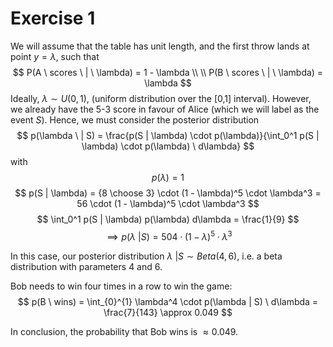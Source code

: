 # Exercise 1

We will assume that the table has unit length, and the first throw lands at point $y=\lambda$, such that
$$
P(A \ scores \ | \ \lambda) = 1 - \lambda \\ \\
P(B \ scores \ | \ \lambda) = \lambda
$$
Ideally, $\lambda \sim U(0,1)$, (uniform distribution over the [0,1] interval). However, we already have the 5-3 score in favour of Alice (which we will label as the event $S$). Hence, we must consider the posterior distribution
$$
p(\lambda \ | S) = \frac{p(S | \lambda) \cdot p(\lambda)}{\int_0^1 p(S | \lambda) \cdot p(\lambda) \ d\lambda}
$$
with 
$$
p(\lambda) = 1
$$
$$
p(S | \lambda) = {8 \choose 3} \cdot (1 - \lambda)^5 \cdot \lambda^3 = 56 \cdot (1 - \lambda)^5 \cdot \lambda^3 
$$
$$
\int_0^1 p(S | \lambda) p(\lambda) d\lambda = \frac{1}{9}
$$
$$
\implies p(\lambda \ | S) = 504 \cdot (1 - \lambda)^5 \cdot \lambda^3 
$$
 
In this case, our posterior distribution $\lambda \ | S \sim Beta(4, 6)$, i.e. a beta distribution with parameters 4 and 6. 

Bob needs to win four times in a row to win the game:
$$
p(B \ wins) = \int_{0}^{1} \lambda^4 \cdot p(\lambda | S) \ d\lambda = \frac{7}{143} \approx 0.049
$$

In conclusion, the probability that Bob wins is $\approx 0.049$. 